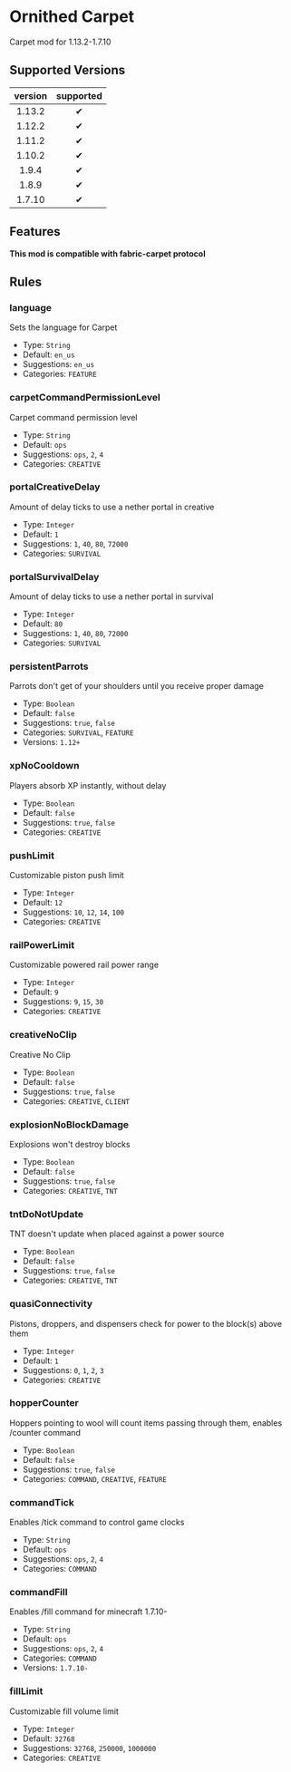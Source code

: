 # Ornithed Carpet

Carpet mod for 1.13.2-1.7.10

## Supported Versions

| version |  supported  |
|:-------:|:-----------:|
| 1.13.2  |      ✔      |
| 1.12.2  |      ✔      |
| 1.11.2  |      ✔      |
| 1.10.2  |      ✔      |
|  1.9.4  |      ✔      |
|  1.8.9  |      ✔      |
| 1.7.10  |      ✔      |

## Features

**This mod is compatible with fabric-carpet protocol**

## Rules

### language

Sets the language for Carpet

- Type: `String`
- Default: `en_us`
- Suggestions: `en_us`
- Categories: `FEATURE`

### carpetCommandPermissionLevel

Carpet command permission level

- Type: `String`
- Default: `ops`
- Suggestions: `ops`, `2`, `4`
- Categories: `CREATIVE`

### portalCreativeDelay

Amount of delay ticks to use a nether portal in creative

- Type: `Integer`
- Default: `1`
- Suggestions: `1`, `40`, `80`, `72000`
- Categories: `SURVIVAL`

### portalSurvivalDelay

Amount of delay ticks to use a nether portal in survival

- Type: `Integer`
- Default: `80`
- Suggestions: `1`, `40`, `80`, `72000`
- Categories: `SURVIVAL`

### persistentParrots

Parrots don't get of your shoulders until you receive proper damage

- Type: `Boolean`
- Default: `false`
- Suggestions: `true`, `false`
- Categories: `SURVIVAL`, `FEATURE`
- Versions: `1.12+`

### xpNoCooldown

Players absorb XP instantly, without delay

- Type: `Boolean`
- Default: `false`
- Suggestions: `true`, `false`
- Categories: `CREATIVE`

### pushLimit

Customizable piston push limit

- Type: `Integer`
- Default: `12`
- Suggestions: `10`, `12`, `14`, `100`
- Categories: `CREATIVE`

### railPowerLimit

Customizable powered rail power range

- Type: `Integer`
- Default: `9`
- Suggestions: `9`, `15`, `30`
- Categories: `CREATIVE`

### creativeNoClip

Creative No Clip

- Type: `Boolean`
- Default: `false`
- Suggestions: `true`, `false`
- Categories: `CREATIVE`, `CLIENT`

### explosionNoBlockDamage

Explosions won't destroy blocks

- Type: `Boolean`
- Default: `false`
- Suggestions: `true`, `false`
- Categories: `CREATIVE`, `TNT`

### tntDoNotUpdate

TNT doesn't update when placed against a power source

- Type: `Boolean`
- Default: `false`
- Suggestions: `true`, `false`
- Categories: `CREATIVE`, `TNT`

### quasiConnectivity

Pistons, droppers, and dispensers check for power to the block(s) above them

- Type: `Integer`
- Default: `1`
- Suggestions: `0`, `1`, `2`, `3`
- Categories: `CREATIVE`

### hopperCounter

Hoppers pointing to wool will count items passing through them, enables /counter command

- Type: `Boolean`
- Default: `false`
- Suggestions: `true`, `false`
- Categories: `COMMAND`, `CREATIVE`, `FEATURE`

### commandTick

Enables /tick command to control game clocks

- Type: `String`
- Default: `ops`
- Suggestions: `ops`, `2`, `4`
- Categories: `COMMAND`

### commandFill

Enables /fill command for minecraft 1.7.10-

- Type: `String`
- Default: `ops`
- Suggestions: `ops`, `2`, `4`
- Categories: `COMMAND`
- Versions: `1.7.10-`

### fillLimit

Customizable fill volume limit

- Type: `Integer`
- Default: `32768`
- Suggestions: `32768`, `250000`, `1000000`
- Categories: `CREATIVE`
